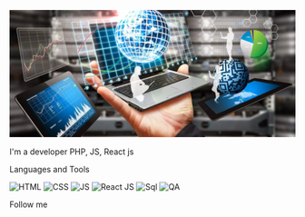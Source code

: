 ![Header](https://github.com/VasKaleev/VasKaleev/blob/main/assets/scale_1200.png)

I'm a developer PHP, JS, React js

Languages and Tools

![HTML](https://img.shields.io/badge/HTML-yellow)
![CSS](https://img.shields.io/badge/SQL-ff69b4)
![JS](https://img.shields.io/badge/SQL-success)
![React JS](https://img.shields.io/badge/SQL-9cf)
![Sql](https://img.shields.io/badge/SQL-orange)
![QA](https://img.shields.io/badge/SQL-important)

Follow me

